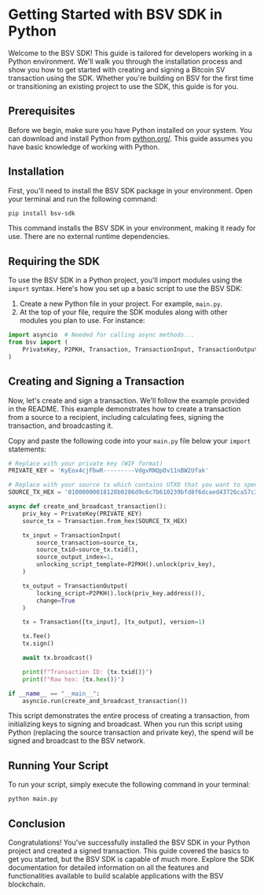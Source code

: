 # Getting Started with BSV SDK in Python

Welcome to the BSV SDK! This guide is tailored for developers working in a Python environment. We'll walk you through the installation process and show you how to get started with creating and signing a Bitcoin SV transaction using the SDK. Whether you're building on BSV for the first time or transitioning an existing project to use the SDK, this guide is for you.

## Prerequisites

Before we begin, make sure you have Python installed on your system. You can download and install Python from [python.org/](https://python.org/). This guide assumes you have basic knowledge of working with Python.

## Installation

First, you'll need to install the BSV SDK package in your environment. Open your terminal and run the following command:

```bash
pip install bsv-sdk
```

This command installs the BSV SDK in your environment, making it ready for use. There are no external runtime dependencies.

## Requiring the SDK

To use the BSV SDK in a Python project, you'll import modules using the `import` syntax. Here's how you set up a basic script to use the BSV SDK:

1. Create a new Python file in your project. For example, `main.py`.
2. At the top of your file, require the SDK modules along with other modules you plan to use. For instance:

```py
import asyncio  # Needed for calling async methods...
from bsv import (
    PrivateKey, P2PKH, Transaction, TransactionInput, TransactionOutput
)
```

## Creating and Signing a Transaction

Now, let's create and sign a transaction. We'll follow the example provided in the README. This example demonstrates how to create a transaction from a source to a recipient, including calculating fees, signing the transaction, and broadcasting it.

Copy and paste the following code into your `main.py` file below your `import` statements:

```py
# Replace with your private key (WIF format)
PRIVATE_KEY = 'KyEox4cjFbwR---------VdgvRNQpDv11nBW2Ufak'

# Replace with your source tx which contains UTXO that you want to spend (raw hex format)
SOURCE_TX_HEX = '01000000018128b0286d9c6c7b610239bfd8f6dcaed43726ca57c33aa43341b2f360430f23020000006b483045022100b6a60f7221bf898f48e4a49244e43c99109c7d60e1cd6b1f87da30dce6f8067f02203cac1fb58df3d4bf26ea2aa54e508842cb88cc3b3cec9b644fb34656ff3360b5412102cdc6711a310920d8fefbe8ee73b591142eaa7f8668e6be44b837359bfa3f2cb2ffffffff0201000000000000001976a914dd2898df82e086d729854fc0d35a449f30f3cdcc88acce070000000000001976a914dd2898df82e086d729854fc0d35a449f30f3cdcc88ac00000000'

async def create_and_broadcast_transaction():
    priv_key = PrivateKey(PRIVATE_KEY)
    source_tx = Transaction.from_hex(SOURCE_TX_HEX)

    tx_input = TransactionInput(
        source_transaction=source_tx,
        source_txid=source_tx.txid(),
        source_output_index=1,
        unlocking_script_template=P2PKH().unlock(priv_key),
    )

    tx_output = TransactionOutput(
        locking_script=P2PKH().lock(priv_key.address()),
        change=True
    )

    tx = Transaction([tx_input], [tx_output], version=1)

    tx.fee()
    tx.sign()

    await tx.broadcast()

    print(f"Transaction ID: {tx.txid()}")
    print(f"Raw hex: {tx.hex()}")

if __name__ == "__main__":
    asyncio.run(create_and_broadcast_transaction())
```

This script demonstrates the entire process of creating a transaction, from initializing keys to signing and broadcast. When you run this script using Python (replacing the source transaction and private key), the spend will be signed and broadcast to the BSV network.

## Running Your Script

To run your script, simply execute the following command in your terminal:

```bash
python main.py
```

## Conclusion

Congratulations! You've successfully installed the BSV SDK in your Python project and created a signed transaction. This guide covered the basics to get you started, but the BSV SDK is capable of much more. Explore the SDK documentation for detailed information on all the features and functionalities available to build scalable applications with the BSV blockchain.
